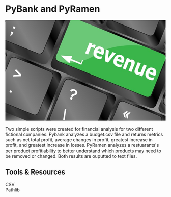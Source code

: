 # PyBank and PyRamen

![revenue_image](./Images/revenue-per-lead.jpg)

Two simple scripts were created for financial analysis for two different fictional companies.  Pybank analyzes a budget.csv file and returns metrics such as net total profit, average changes in profit, greatest increase in profit, and greatest increase in losses.  PyRamen analyzes a restuarants's per product profitiability to better understand which products may need to be removed or changed. Both results are ouputted to text files.  


## Tools & Resources

CSV  
Pathlib
